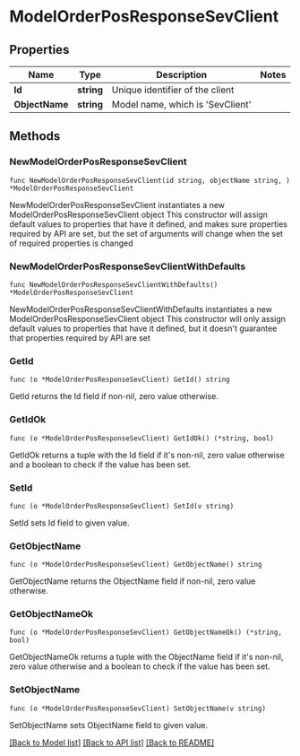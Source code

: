 # ModelOrderPosResponseSevClient

## Properties

Name | Type | Description | Notes
------------ | ------------- | ------------- | -------------
**Id** | **string** | Unique identifier of the client | 
**ObjectName** | **string** | Model name, which is &#39;SevClient&#39; | 

## Methods

### NewModelOrderPosResponseSevClient

`func NewModelOrderPosResponseSevClient(id string, objectName string, ) *ModelOrderPosResponseSevClient`

NewModelOrderPosResponseSevClient instantiates a new ModelOrderPosResponseSevClient object
This constructor will assign default values to properties that have it defined,
and makes sure properties required by API are set, but the set of arguments
will change when the set of required properties is changed

### NewModelOrderPosResponseSevClientWithDefaults

`func NewModelOrderPosResponseSevClientWithDefaults() *ModelOrderPosResponseSevClient`

NewModelOrderPosResponseSevClientWithDefaults instantiates a new ModelOrderPosResponseSevClient object
This constructor will only assign default values to properties that have it defined,
but it doesn't guarantee that properties required by API are set

### GetId

`func (o *ModelOrderPosResponseSevClient) GetId() string`

GetId returns the Id field if non-nil, zero value otherwise.

### GetIdOk

`func (o *ModelOrderPosResponseSevClient) GetIdOk() (*string, bool)`

GetIdOk returns a tuple with the Id field if it's non-nil, zero value otherwise
and a boolean to check if the value has been set.

### SetId

`func (o *ModelOrderPosResponseSevClient) SetId(v string)`

SetId sets Id field to given value.


### GetObjectName

`func (o *ModelOrderPosResponseSevClient) GetObjectName() string`

GetObjectName returns the ObjectName field if non-nil, zero value otherwise.

### GetObjectNameOk

`func (o *ModelOrderPosResponseSevClient) GetObjectNameOk() (*string, bool)`

GetObjectNameOk returns a tuple with the ObjectName field if it's non-nil, zero value otherwise
and a boolean to check if the value has been set.

### SetObjectName

`func (o *ModelOrderPosResponseSevClient) SetObjectName(v string)`

SetObjectName sets ObjectName field to given value.



[[Back to Model list]](../README.md#documentation-for-models) [[Back to API list]](../README.md#documentation-for-api-endpoints) [[Back to README]](../README.md)


